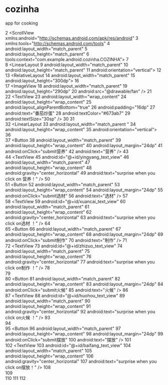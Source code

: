 # cozinha
app for cooking 
<?xml version="1.0" encoding="utf-8"?> 
2    <ScrollView xmlns:android="http://schemas.android.com/apk/res/android" 
3        xmlns:tools="http://schemas.android.com/tools" 
4        android:layout_width="match_parent" 
5        android:layout_height="match_parent" 
6        tools:context="com.example.android.cozinha.COZINHA"> 
7     
8        <LinearLayout 
9            android:layout_width="match_parent" 
10           android:layout_height="match_parent" 
11           android:orientation="vertical"> 
12    
13           <RelativeLayout 
14               android:layout_width="match_parent" 
15               android:layout_height="300dp"> 
16    
17               <ImageView 
18                   android:layout_width="match_parent" 
19                   android:layout_height="290dp" 
20                   android:src="@drawable/fan" /> 
21    
22               <TextView 
23                   android:layout_width="wrap_content" 
24                   android:layout_height="wrap_content" 
25                   android:layout_alignParentBottom="true" 
26                   android:padding="16dp" 
27                   android:text="番茄炒蛋" 
28                   android:textColor="#673ab7" 
29                   android:textSize="30sp" /> 
30           </RelativeLayout> 
31    
32           <LinearLayout 
33               android:layout_width="match_parent " 
34               android:layout_height="wrap_content" 
35               android:orientation="vertical"> 
36    
37               <Button 
38                   android:layout_width="match_parent" 
39                   android:layout_height="wrap_content" 
40                   android:layout_margin="24dp" 
41                   android:onClick="submit营养" 
42                   android:text="营养" /> 
43    
44               <TextView 
45                   android:id="@+id/yingyang_text_view" 
46                   android:layout_width="match_parent" 
47                   android:layout_height="wrap_content" 
48                   android:gravity="center_horizontal" 
49                   android:text="surprise when you click on 营养！" /> 
50    
51               <Button 
52                   android:layout_width="match_parent" 
53                   android:layout_height="wrap_content" 
54                   android:layout_margin="24dp" 
55                   android:onClick="submit选材" 
56                   android:text="选材" /> 
57    
58               <TextView 
59                   android:id="@+id/xuancai_text_view" 
60                   android:layout_width="match_parent" 
61                   android:layout_height="wrap_content" 
62                   android:gravity="center_horizontal" 
63                   android:text="surprise when you click on选材 ！" /> 
64    
65               <Button 
66                   android:layout_width="match_parent" 
67                   android:layout_height="wrap_content" 
68                   android:layout_margin="24dp" 
69                   android:onClick="submit制作" 
70                   android:text="制作" /> 
71    
72               <TextView 
73                   android:id="@+id/zhizuo_text_view" 
74                   android:layout_width="match_parent" 
75                   android:layout_height="wrap_content" 
76                   android:gravity="center_horizontal" 
77                   android:text="surprise when you click on制作 ！" /> 
78    
79    
80               <Button 
81                   android:layout_width="match_parent" 
82                   android:layout_height="wrap_content" 
83                   android:layout_margin="24dp" 
84                   android:onClick="submit火候" 
85                   android:text="火候" /> 
86    
87               <TextView 
88                   android:id="@+id/huohou_text_view" 
89                   android:layout_width="match_parent" 
90                   android:layout_height="wrap_content" 
91                   android:gravity="center_horizontal" 
92                   android:text="surprise when you click on火候 ！" /> 
93    
94    
95               <Button 
96                   android:layout_width="match_parent" 
97                   android:layout_height="wrap_content" 
98                   android:layout_margin="24dp" 
99                   android:onClick="submit摆放" 
100                  android:text="摆放" /> 
101   
102              <TextView 
103                  android:id="@+id/baifang_text_view" 
104                  android:layout_width="match_parent" 
105                  android:layout_height="wrap_content" 
106                  android:gravity="center_horizontal" 
107                  android:text="surprise when you click on摆放！" /> 
108   
109   
110          </LinearLayout> 
111      </LinearLayout> 
112  </ScrollView>
